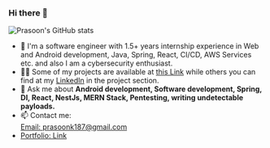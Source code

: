 ### Hi there 👋

![Prasoon's GitHub stats](https://github-readme-stats.vercel.app/api?username=it5prasoon&show_icons=true&theme=radical)


- 🔭 I'm a software engineer with 1.5+ years internship experience in Web and Android development, Java, Spring, React, CI/CD, AWS Services etc. and also I am a cybersecurity enthusiast.
- 👨‍💻 Some of my projects are available at [this Link](https://it5prasoon.github.io/cyberknight_port/projects/) while others you can find at my [LinkedIn](https://www.linkedin.com/in/prasoon0) in the project section.
- 💬 Ask me about **Android development, Software development, Spring, DI, React, NestJs, MERN Stack, Pentesting, writing undetectable payloads.**
- 📫 Contact me: <br>
[Email: prasoonk187@gmail.com](mailto::prasoonk187@gmail.com)
- [Portfolio: Link](https://it5prasoon.github.io)
